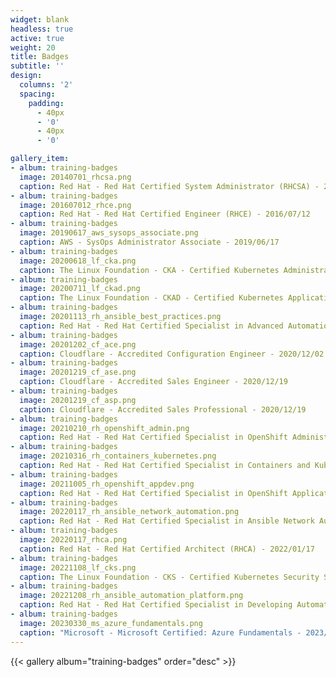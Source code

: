 ```yaml
---
widget: blank
headless: true
active: true
weight: 20
title: Badges
subtitle: ''
design:
  columns: '2'
  spacing:
    padding:
      - 40px
      - '0'
      - 40px
      - '0'

gallery_item:
- album: training-badges
  image: 20140701_rhcsa.png
  caption: Red Hat - Red Hat Certified System Administrator (RHCSA) - 2014/07/01
- album: training-badges
  image: 201607012_rhce.png
  caption: Red Hat - Red Hat Certified Engineer (RHCE) - 2016/07/12
- album: training-badges
  image: 20190617_aws_sysops_associate.png
  caption: AWS - SysOps Administrator Associate - 2019/06/17
- album: training-badges
  image: 20200618_lf_cka.png
  caption: The Linux Foundation - CKA - Certified Kubernetes Administrator - 2020/06/18
- album: training-badges
  image: 20200711_lf_ckad.png
  caption: The Linux Foundation - CKAD - Certified Kubernetes Application Developer - 2020/07/11
- album: training-badges
  image: 20201113_rh_ansible_best_practices.png
  caption: Red Hat - Red Hat Certified Specialist in Advanced Automation - Ansible Best Practices - 2020/11/13
- album: training-badges
  image: 20201202_cf_ace.png
  caption: Cloudflare - Accredited Configuration Engineer - 2020/12/02
- album: training-badges
  image: 20201219_cf_ase.png
  caption: Cloudflare - Accredited Sales Engineer - 2020/12/19
- album: training-badges
  image: 20201219_cf_asp.png
  caption: Cloudflare - Accredited Sales Professional - 2020/12/19
- album: training-badges
  image: 20210210_rh_openshift_admin.png
  caption: Red Hat - Red Hat Certified Specialist in OpenShift Administration - 2021/02/10
- album: training-badges
  image: 20210316_rh_containers_kubernetes.png
  caption: Red Hat - Red Hat Certified Specialist in Containers and Kubernetes - 2021/03/16
- album: training-badges
  image: 20211005_rh_openshift_appdev.png
  caption: Red Hat - Red Hat Certified Specialist in OpenShift Application Development - 2021/10/05
- album: training-badges
  image: 20220117_rh_ansible_network_automation.png
  caption: Red Hat - Red Hat Certified Specialist in Ansible Network Automation - 2022/01/17
- album: training-badges
  image: 20220117_rhca.png
  caption: Red Hat - Red Hat Certified Architect (RHCA) - 2022/01/17
- album: training-badges
  image: 20221108_lf_cks.png
  caption: The Linux Foundation - CKS - Certified Kubernetes Security Specialist - 2022/11/08
- album: training-badges
  image: 20221208_rh_ansible_automation_platform.png
  caption: Red Hat - Red Hat Certified Specialist in Developing Automation with Ansible Automation Platform - 2022/12/08
- album: training-badges
  image: 20230330_ms_azure_fundamentals.png
  caption: "Microsoft - Microsoft Certified: Azure Fundamentals - 2023/03/30"
---
```


{{< gallery album="training-badges" order="desc" >}}
